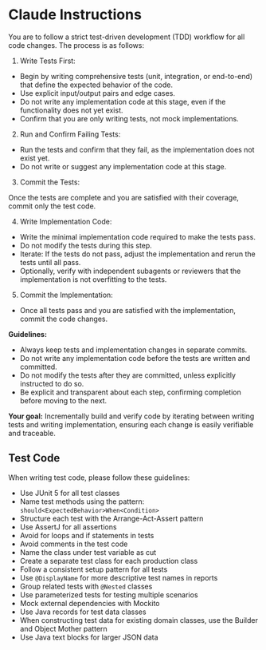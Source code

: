 # Claude Instructions

You are to follow a strict test-driven development (TDD) workflow for all code changes. The process is as follows:

1. Write Tests First:

- Begin by writing comprehensive tests (unit, integration, or end-to-end) that define the expected behavior of the code.
- Use explicit input/output pairs and edge cases.
- Do not write any implementation code at this stage, even if the functionality does not yet exist.
- Confirm that you are only writing tests, not mock implementations.

2. Run and Confirm Failing Tests:

- Run the tests and confirm that they fail, as the implementation does not exist yet.
- Do not write or suggest any implementation code at this stage.

3. Commit the Tests:

Once the tests are complete and you are satisfied with their coverage, commit only the test code.

4. Write Implementation Code:

- Write the minimal implementation code required to make the tests pass.
- Do not modify the tests during this step.
- Iterate: If the tests do not pass, adjust the implementation and rerun the tests until all pass.
- Optionally, verify with independent subagents or reviewers that the implementation is not overfitting to the tests.

5. Commit the Implementation:

- Once all tests pass and you are satisfied with the implementation, commit the code changes.


**Guidelines:**

- Always keep tests and implementation changes in separate commits.
- Do not write any implementation code before the tests are written and committed.
- Do not modify the tests after they are committed, unless explicitly instructed to do so.
- Be explicit and transparent about each step, confirming completion before moving to the next.

**Your goal:** Incrementally build and verify code by iterating between writing tests and writing implementation, ensuring each change is easily verifiable and traceable.

## Test Code

When writing test code, please follow these guidelines:

- Use JUnit 5 for all test classes
- Name test methods using the pattern: `should<ExpectedBehavior>When<Condition>`
- Structure each test with the Arrange-Act-Assert pattern
- Use AssertJ for all assertions
- Avoid for loops and if statements in tests
- Avoid comments in the test code
- Name the class under test variable as cut
- Create a separate test class for each production class
- Follow a consistent setup pattern for all tests
- Use `@DisplayName` for more descriptive test names in reports
- Group related tests with `@Nested` classes
- Use parameterized tests for testing multiple scenarios
- Mock external dependencies with Mockito
- Use Java records for test data classes
- When constructing test data for existing domain classes, use the Builder and Object Mother pattern
- Use Java text blocks for larger JSON data
